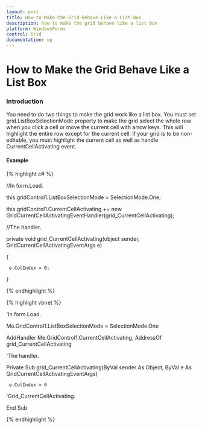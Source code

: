 ```yaml
---
layout: post
title: How-to-Make-the-Grid-Behave-Like-a-List-Box
description: how to make the grid behave like a list box
platform: WindowsForms
control: Grid
documentation: ug
---
```


# How to Make the Grid Behave Like a List Box

### Introduction

You need to do two things to make the grid work like a list box. You must set grid.ListBoxSelectionMode property to make the grid select the whole row when you click a cell or move the current cell with arrow keys. This will highlight the entire row except for the current cell. If your grid is to be non-editable, you must highlight the current cell as well as handle CurrentCellActivating event.

#### Example

{% highlight c# %}



//In form.Load.

this.gridControl1.ListBoxSelectionMode = SelectionMode.One;

this.gridControl1.CurrentCellActivating += new GridCurrentCellActivatingEventHandler(grid_CurrentCellActivating);



//The handler.

private void grid_CurrentCellActivating(object sender, GridCurrentCellActivatingEventArgs e)

{        

     e.ColIndex = 0;

}


{% endhighlight %}

{% highlight vbnet %}



'In form.Load.

Me.GridControl1.ListBoxSelectionMode = SelectionMode.One

AddHandler Me.GridControl1.CurrentCellActivating, AddressOf grid_CurrentCellActivating



'The handler.

Private Sub grid_CurrentCellActivating(ByVal sender As Object, ByVal e As GridCurrentCellActivatingEventArgs)

     e.ColIndex = 0

'Grid_CurrentCellActivating.

End Sub 


{% endhighlight %}

